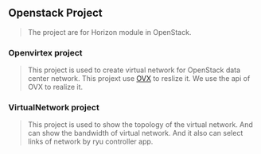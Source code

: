 ## Openstack Project

> The project are for Horizon module in OpenStack.


### Openvirtex project

> This project is used to create virtual network for OpenStack data center network. This projext use [OVX](http://ovx.onlab.us/) to reslize it. We use the api of OVX to realize it.

### VirtualNetwork project

> This project is used to show the topology of the virtual network. And can show the bandwidth of virtual network. And it also can select links of network by ryu controller app.